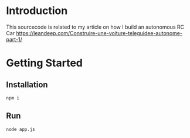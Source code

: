 # Introduction

This sourcecode is related to my article on how I build an autonomous RC Car https://leandeep.com/Construire-une-voiture-teleguidee-autonome-part-1/ 

# Getting Started

## Installation
```
npm i
```

## Run
```
node app.js
```
